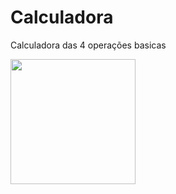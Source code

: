 # Calculadora
Calculadora das 4 operações basicas


<img height="200em" src="https://media.discordapp.net/attachments/958413269431910460/1019243157633912933/unknown.png"/>
